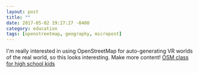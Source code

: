 ```yaml
---
layout: post
title: ""
date: 2017-05-02 19:27:27 -0400
category: education
tags: [openstreetmap, geography, micropost]
---
```


I'm really interested in using OpenStreetMap for auto-generating VR worlds of the real world, so this looks interesting. Make more content! [OSM class for high school kids](https://github.com/shawnmgoulet/teachosm-for-high-school/blob/master/README.md)

